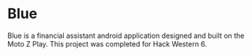 # Blue
Blue is a financial assistant android application designed and built on the Moto Z Play. 
This project was completed for Hack Western 6.
